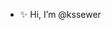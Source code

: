 - ✨ Hi, I’m @kssewer

<!---
kssewer/kssewer is a ✨ special ✨ repository because its `README.md` (this file) appears on your GitHub profile.
You can click the Preview link to take a look at your changes.
--->
